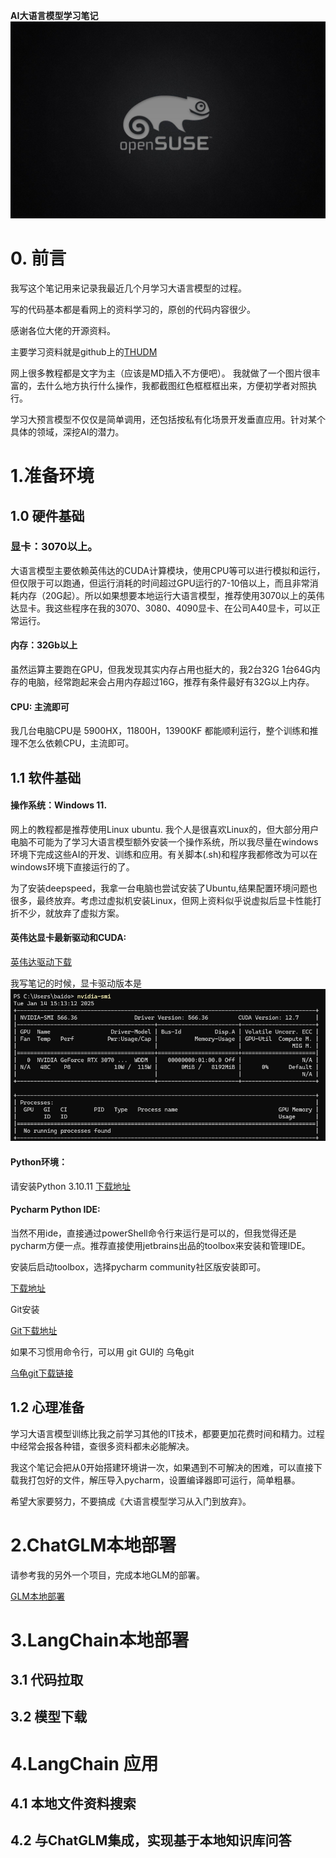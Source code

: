 ﻿**AI大语言模型学习笔记**
![background](images/suse.jpg)

# **0. 前言**
我写这个笔记用来记录我最近几个月学习大语言模型的过程。

写的代码基本都是看网上的资料学习的，原创的代码内容很少。

感谢各位大佬的开源资料。

主要学习资料就是github上的[THUDM](https://github.com/THUDM)

网上很多教程都是文字为主（应该是MD插入不方便吧）。
我就做了一个图片很丰富的，去什么地方执行什么操作，我都截图红色框框框出来，方便初学者对照执行。

学习大预言模型不仅仅是简单调用，还包括按私有化场景开发垂直应用。针对某个具体的领域，深挖AI的潜力。

# **1.准备环境**
## **1.0 硬件基础**
### **显卡：3070以上。**
大语言模型主要依赖英伟达的CUDA计算模块，使用CPU等可以进行模拟和运行，但仅限于可以跑通，但运行消耗的时间超过GPU运行的7-10倍以上，而且非常消耗内存（20G起）。所以如果想要本地运行大语言模型，推荐使用3070以上的英伟达显卡。我这些程序在我的3070、3080、4090显卡、在公司A40显卡，可以正常运行。
#### **内存：32Gb以上**
虽然运算主要跑在GPU，但我发现其实内存占用也挺大的，我2台32G 1台64G内存的电脑，经常跑起来会占用内存超过16G，推荐有条件最好有32G以上内存。
#### **CPU: 主流即可**
我几台电脑CPU是 5900HX，11800H，13900KF 都能顺利运行，整个训练和推理不怎么依赖CPU，主流即可。
## **1.1 软件基础**
#### **操作系统：Windows 11.**
网上的教程都是推荐使用Linux ubuntu. 我个人是很喜欢Linux的，但大部分用户电脑不可能为了学习大语言模型额外安装一个操作系统，所以我尽量在windows环境下完成这些AI的开发、训练和应用。有关脚本(.sh)和程序我都修改为可以在windows环境下直接运行的了。

为了安装deepspeed，我拿一台电脑也尝试安装了Ubuntu,结果配置环境问题也很多，最终放弃。考虑过虚拟机安装Linux，但网上资料似乎说虚拟后显卡性能打折不少，就放弃了虚拟方案。
#### **英伟达显卡最新驱动和CUDA:**
[英伟达驱动下载](https://developer.nvidia.com/cuda-downloads?target_os=Windows&target_arch=x86_64&target_version=11&target_type=exe_local)

我写笔记的时候，显卡驱动版本是
![nvidia-smi](images/nvidia_smi.png)


#### **Python环境：**
请安装Python 3.10.11  [下载地址](https://www.python.org/ftp/python/3.10.11/python-3.10.11-amd64.exe)

#### **Pycharm Python IDE:**
当然不用ide，直接通过powerShell命令行来运行是可以的，但我觉得还是pycharm方便一点。推荐直接使用jetbrains出品的toolbox来安装和管理IDE。

安装后启动toolbox，选择pycharm community社区版安装即可。

[下载地址](https://www.jetbrains.com/zh-cn/toolbox-app/download/download-thanks.html?platform=windows)

Git安装

[Git下载地址](https://github.com/git-for-windows/git/releases/download/v2.47.1.windows.1/Git-2.47.1-64-bit.exe)

如果不习惯用命令行，可以用 git GUI的 乌龟git

[乌龟git下载链接](https://download.tortoisegit.org/tgit/2.17.0.0/TortoiseGit-2.17.0.2-64bit.msi)

## **1.2 心理准备**
学习大语言模型训练比我之前学习其他的IT技术，都要更加花费时间和精力。过程中经常会报各种错，查很多资料都未必能解决。

我这个笔记会把从0开始搭建环境讲一次，如果遇到不可解决的困难，可以直接下载我打包好的文件，解压导入pycharm，设置编译器即可运行，简单粗暴。

希望大家要努力，不要搞成《大语言模型学习从入门到放弃》。

# **2.ChatGLM本地部署**

请参考我的另外一个项目，完成本地GLM的部署。

[GLM本地部署](https://github.com/baidongyi/xbbGLM)


# **3.LangChain本地部署**

## **3.1 代码拉取** 

## **3.2 模型下载**

# **4.LangChain 应用**
## **4.1 本地文件资料搜索**
## **4.2 与ChatGLM集成，实现基于本地知识库问答**


